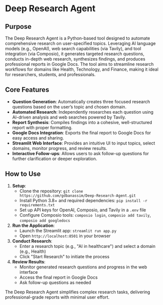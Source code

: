 # Deep Research Agent

## Purpose
The Deep Research Agent is a Python-based tool designed to automate comprehensive research on user-specified topics. Leveraging AI language models (e.g., OpenAI), web search capabilities (via Tavily), and tool integration (via Composio), it generates targeted research questions, conducts in-depth web research, synthesizes findings, and produces professional reports in Google Docs. The tool aims to streamline research workflows for domains like Health, Technology, and Finance, making it ideal for researchers, students, and professionals.

## Core Features
- **Question Generation**: Automatically creates three focused research questions based on the user’s topic and chosen domain.
- **Automated Research**: Independently researches each question using AI-driven analysis and web searches powered by Tavily.
- **Report Synthesis**: Compiles findings into a cohesive, well-structured report with proper formatting.
- **Google Docs Integration**: Exports the final report to Google Docs for easy access and sharing.
- **Streamlit Web Interface**: Provides an intuitive UI to input topics, select domains, monitor progress, and review results.
- **Interactive Follow-ups**: Allows users to ask follow-up questions for further clarification or deeper exploration.

## How to Use
1. **Setup**:
   - Clone the repository: `git clone https://github.com/gdbanassim/Deep-Research-Agent.git`
   - Install Python 3.8+ and required dependencies: `pip install -r requirements.txt`
   - Set up API keys for OpenAI, Composio, and Tavily in a `.env` file
   - Configure Composio tools: `composio login`, `composio add tavily`, `composio add googledocs`
2. **Run the Application**:
   - Launch the Streamlit app: `streamlit run app.py`
   - Open `http://localhost:8501` in your browser
3. **Conduct Research**:
   - Enter a research topic (e.g., "AI in healthcare") and select a domain (e.g., Health)
   - Click "Start Research" to initiate the process
4. **Review Results**:
   - Monitor generated research questions and progress in the web interface
   - Access the final report in Google Docs
   - Ask follow-up questions as needed

The Deep Research Agent simplifies complex research tasks, delivering professional-grade reports with minimal user effort.
